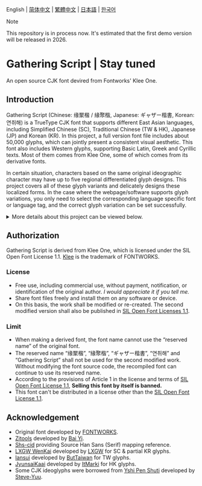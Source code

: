 English | <span lang="zh-CN"> [简体中文](./REASME-ZHS.md) </span> | <span lang="zh-TW"> [繁體中文](./README-ZHT.md) </span> | <span lang="ja-JP"> [日本語](./README-JP.md) </span> | <span lang="ko-KR"> [한국어](./README-KR.md) </span>

> [!Note]
> This repository is in process now. It's estimated that the first demo version will be released in 2026.
# Gathering Script | Stay tuned 
 An open source CJK font devired from Fontworks' Klee One. 
  
 ## Introduction 
 Gathering Script (Chinese: <span lang="zh-cn">缘聚楷</span> / <span lang="zh-tw">緣聚楷</span>, Japanese: <span lang="ja-jp">ギャザー楷書</span>, Korean: <span lang="ko-kr">연취해</span>) is a TrueType CJK font that supports different East Asian languages, including Simplified Chinese (SC), Traditional Chinese (TW & HK), Japanese (JP) and Korean (KR). In this project, a full version font file includes about 50,000 glyphs, which can jointly present a consistent visual aesthetic. This font also includes Western glyphs, supporting Basic Latin, Greek and Cyrillic texts. Most of them comes from Klee One, some of which comes from its derivative fonts. 
  
 In certain situation, characters based on the same original ideographic character may have up to five regional differentiated glyph designs. This project covers all of these glyph variants and delicately designs these localized forms. In the case where the webpage/software supports glyph variations, you only need to select the corresponding language specific font or language tag, and the correct glyph variation can be set successfully. 
 
   <details>  
   <summary>More details about this project can be viewed below.</summary> 
  
   In December 2020, Japanese famous font foundry Fontworks (present Monotype K.K.) released [Klee One](https://github.com/fontworks-fonts/Klee) in an open-source way, which excited the whole font community. Klee One, which shares some features with Fangsong (Chinese: <span lang="zh-cn">仿宋</span>) and Kaiti (Chinese: <span lang="zh-cn">楷体</span> / <span lang="zh-tw">楷體</span>), namely elegant composition and high readability, ideal for texts, is favoured by Chinese users. Compared with traditional Kyokasho (Japanese: <span lang="ja-JP">教科書</span>) fonts, it reserved some features of traditional printing fonts. In 2021, [LXGW](https://github.com/lxgw) extended the glyphs based on it, which turned to be [LXGW WenKai](https://github.com/lxgw/LxgwWenKai), getting spoken highly of. Besides, Many font designers & amateurs also made fonts derived from Klee One, such as [Iansui](https://github.com/ButTaiwan/iansui), [JyunsaiKaai](https://github.com/ItMarki/jyunsaikaai), etc. With the efforts of font designers, a series of fonts derived from Klee One support many enough characters more than that in Klee One.   
  
   However, it's a problem that some fonts share the same glyphs with Klee One or other derivations, and some have made modifications. For the characters that Klee One doesn't include, there are certain differences in the proportions and structures among these newly added glyphs, which is obvious when compared among different fonts.   
  
   Faced with big character set and standards, glyph unification becomes urgent and necessary to be solved.   
  
   We hope to make a font like Source Han Sans (or Serif) that include big character set and multi-language. Gathering Script was born. 
   </details> 

 ## Authorization 
 Gathering Script is derived from Klee One, which is licensed under the SIL Open Font License 1.1. [Klee](https://github.com/fontworks-fonts/Klee) is the trademark of FONTWORKS. 
  
 ### License   
  - Free use, including commercial use, without payment, notification, or identification of the original author. *I would appreciate it if you tell me.* 
  - Share font files freely and install them on any software or device.  
  - On this basis, the work shall be modified or re-created. The second modified version shall also be published in [SIL Open Font Licenses 1.1](https://scripts.sil.org/OFL). 
  
 ### Limit 
  - When making a derived font, the font name cannot use the “reserved name” of the original font.  
  - The reserved name “<span lang="zh-cn">缘聚楷</span>”, “<span lang="zh-tw">緣聚楷</span>”, “<span lang="ja-jp">ギャザー楷書</span>”, “<span lang="ko-kr">연취해</span>” and “Gathering Script” shall not be used for the second modified work. Without modifying the font source code, the recompiled font can continue to use its reserved name.  
  - According to the provisions of Article 1 in the license and terms of [SIL Open Font License 1.1](https://scripts.sil.org/OFL), **Selling this font by itself is banned.**  
  - This font can't be distributed in a license other than the [SIL Open Font License 1.1](https://scripts.sil.org/OFL). 
  
  
 ## Acknowledgement 
 - Original font developed by [FONTWORKS](http://fontworks.co.jp). 
 - [Zitools](https://zi.tools) developed by [Bai Yi](https://github.com/yi-bai).   
 - [Shs-cid](https://github.com/NightFurySL2001/shs-cid) providing Source Han Sans (Serif) mapping reference. 
 - [LXGW WenKai](https://github.com/lxgw/LxgwWenKai) developed by [LXGW](https://github.com/lxgw) for SC & partial KR glyphs.  
 - [Iansui](https://github.com/ButTaiwan/iansui) developed by [ButTaiwan](https://github.com/ButTaiwan) for TW glyphs. 
 - [JyunsaiKaai](https://github.com/ItMarki/jyunsaikaai) developed by [ItMarki](https://github.com/ItMarki) for HK glyphs. 
 - Some CJK ideoglyphs were borrowed from [Yshi Pen Shuti](https://github.com/Steve-Yuu/YshiPen-Shuti) developed by [Steve-Yuu](https://github.com/Steve-Yuu).

